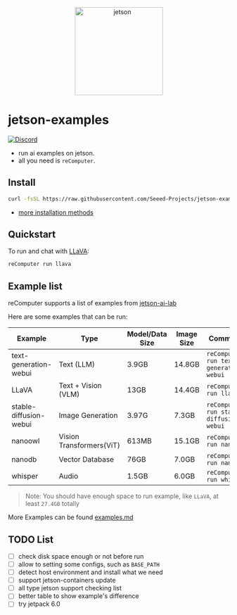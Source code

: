 <div align="center">
  <img alt="jetson" height="200px" src="https://avatars.githubusercontent.com/u/688117?s=200&v=4">
</div>

# jetson-examples

[![Discord](https://dcbadge.vercel.app/api/server/5BQCkty7vN?style=flat&compact=true)](https://discord.gg/5BQCkty7vN)

- run ai examples on jetson.
- all you need is `reComputer`.

## Install

```sh
curl -fsSL https://raw.githubusercontent.com/Seeed-Projects/jetson-examples/main/install.sh | sh
```

- [more installation methods](./docs/install.md)

## Quickstart

To run and chat with [LLaVA](https://www.jetson-ai-lab.com/tutorial_llava.html):

```sh
reComputer run llava
```

## Example list

reComputer supports a list of examples from [jetson-ai-lab](https://www.jetson-ai-lab.com/)

Here are some examples that can be run:

| Example                | Type                     | Model/Data Size | Image Size | Command                                 |
| ---------------------- | ------------------------ | --------------- | ---------- | --------------------------------------- |
| text-generation-webui  | Text (LLM)               | 3.9GB           | 14.8GB     | `reComputer run text-generation-webui`  |
| LLaVA                  | Text + Vision (VLM)      | 13GB            | 14.4GB     | `reComputer run llava`                  |
| stable-diffusion-webui | Image Generation         | 3.97G           | 7.3GB      | `reComputer run stable-diffusion-webui` |
| nanoowl                | Vision Transformers(ViT) | 613MB           | 15.1GB     | `reComputer run nanoowl`                |
| nanodb                 | Vector Database          | 76GB            | 7.0GB      | `reComputer run nanodb`                 |
| whisper                | Audio                    | 1.5GB           | 6.0GB      | `reComputer run whisper`                |

> Note: You should have enough space to run example, like `LLaVA`, at least `27.4GB` totally

More Examples can be found [examples.md](./docs/examples.md)

## TODO List

- [ ] check disk space enough or not before run
- [ ] allow to setting some configs, such as `BASE_PATH`
- [ ] detect host environment and install what we need
- [ ] support jetson-containers update
- [ ] all type jetson support checking list
- [ ] better table to show example's difference
- [ ] try jetpack 6.0
